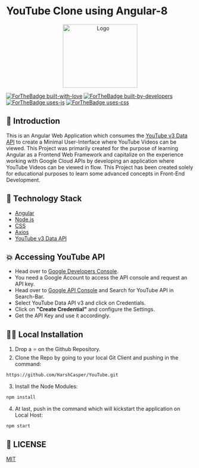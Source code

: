 # YouTube Clone using Angular-8

<p align="center">
  <a href="https://github.com/HarshCasper/YouTube">
    <img src="https://cdn.freebiesupply.com/logos/large/2x/udacity-logo-png-transparent.png" alt="Logo" width="200" height="170">
  </a>

[![ForTheBadge built-with-love](http://ForTheBadge.com/images/badges/built-with-love.svg)](https://GitHub.com/Naereen/)
[![ForTheBadge built-by-developers](http://ForTheBadge.com/images/badges/built-by-developers.svg)](https://GitHub.com/Naereen/)
[![ForTheBadge uses-js](http://ForTheBadge.com/images/badges/uses-js.svg)](http://ForTheBadge.com)
[![ForTheBadge uses-css](http://ForTheBadge.com/images/badges/uses-css.svg)](http://ForTheBadge.com)

  ## 📌 Introduction

This is an Angular Web Application which consumes the [YouTube v3 Data API](https://developers.google.com/youtube/v3) to create a Minimal
User-Interface where YouTube Videos can be viewed. This Project was primarily created for the purpose of learning Angular as a Frontend Web
Framework and capitalize on the experience working with Google Cloud APIs by developing an application where YouTube Videos can be viewed in flow. This Project has been created solely for educational purposes to learn some advanced concepts in Front-End Development.

  ## 🏁 Technology Stack

* [Angular](https://angular.io/)
* [Node.js](https://nodejs.org/)
* [CSS](https://en.wikipedia.org/wiki/Cascading_Style_Sheets)
* [Axios](https://github.com/axios/axios)
* [YouTube v3 Data API](https://developers.google.com/youtube/v3)

## 💥 Accessing YouTube API

- Head over to [Google Developers Console](https://developers.google.com/youtube/v3/getting-started).
- You need a Google Account to access the API console and request an API key.
- Head over to [Google API Console](https://console.developers.google.com/) and Search for YouTube API in Search-Bar.
- Select YouTube Data API v3 and click on Credentials.
- Click on <b>"Create Credential"</b> and configure the Settings.
- Get the API Key and use it accordingly.

## 🏃‍♂️ Local Installation

1. Drop a ⭐ on the Github Repository. 
2. Clone the Repo by going to your local Git Client and pushing in the command: 

```sh
https://github.com/HarshCasper/YouTube.git
```

3. Install the Node Modules: 
```sh
npm install
```

4. At last, push in the command which will kickstart the application on Local Host:
```sh
npm start
```

## 📜 LICENSE

[MIT](https://github.com/HarshCasper/YouTube/blob/master/LICENSE)
